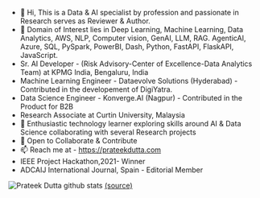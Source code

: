 - 👋 Hi, This is a Data & AI specialist by profession and passionate in Research serves as Reviewer & Author.
- 👀 Domain of Interest lies in Deep Learning, Machine Learning, Data Analytics, AWS, NLP, Computer vision, GenAI, LLM, RAG. AgenticAI, Azure, SQL, PySpark, PowerBI, Dash, Python, FastAPI, FlaskAPI, JavaScript.
- Sr. AI Developer - (Risk Advisory-Center of Excellence-Data Analytics Team) at KPMG India, Bengaluru, India
- Machine Learning Engineer - Dataevolve Solutions (Hyderabad) - Contributed in the developement of DigiYatra.
- Data Science Engineer - Konverge.AI (Nagpur) - Contributed in the Product for B2B
- Research Associate at Curtin University, Malaysia
- 🌱 Enthusiastic technology learner exploring skills around AI & Data Science collaborating with several Research projects
- 💞️ Open to Collaborate & Contribute
- 📫 Reach me at - https://prateekdutta.com
- IEEE Project Hackathon,2021- Winner
- ADCAIJ International Journal, Spain - Editorial Member

![Prateek Dutta github stats](https://github-readme-stats.vercel.app/api?username=PrateekDutta2001&show_icons=true)
 [(source)](https://github.com/anuraghazra/github-readme-stats)

<!---
PrateekDutta2001/PrateekDutta2001 is a ✨ special ✨ repository because its `README.md` (this file) appears on your GitHub profile.
You can click the Preview link to take a look at your changes.
--->
